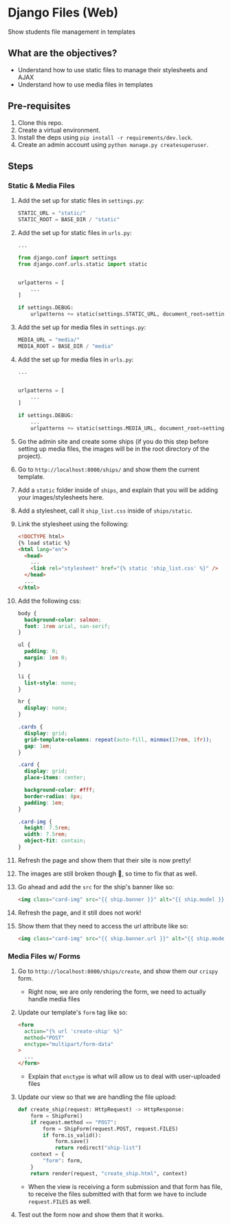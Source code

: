 # Django Files (Web)

Show students file management in templates

## What are the objectives?

- Understand how to use static files to manage their stylesheets and AJAX
- Understand how to use media files in templates

## Pre-requisites

1. Clone this repo.
2. Create a virtual environment.
3. Install the deps using `pip install -r requirements/dev.lock`.
4. Create an admin account using `python manage.py createsuperuser`.

## Steps

### Static & Media Files

1. Add the set up for static files in `settings.py`:

   ```python
   STATIC_URL = "static/"
   STATIC_ROOT = BASE_DIR / "static"
   ```

2. Add the set up for static files in `urls.py`:

   ```python
   ...

   from django.conf import settings
   from django.conf.urls.static import static


   urlpatterns = [
       ...
   ]

   if settings.DEBUG:
       urlpatterns += static(settings.STATIC_URL, document_root=settings.STATIC_ROOT)
   ```

3. Add the set up for media files in `settings.py`:

   ```python
   MEDIA_URL = "media/"
   MEDIA_ROOT = BASE_DIR / "media"
   ```

4. Add the set up for media files in `urls.py`:

   ```python
   ...


   urlpatterns = [
       ...
   ]

   if settings.DEBUG:
       ...
       urlpatterns += static(settings.MEDIA_URL, document_root=settings.MEDIA_ROOT)
   ```

5. Go the admin site and create some ships (if you do this step before setting up media files, the images will be in the root directory of the project).
6. Go to `http://localhost:8000/ships/` and show them the current template.
7. Add a `static` folder inside of `ships`, and explain that you will be adding your images/stylesheets here.
8. Add a stylesheet, call it `ship_list.css` inside of `ships/static`.
9. Link the stylesheet using the following:

   ```html
   <!DOCTYPE html>
   {% load static %}
   <html lang="en">
     <head>
       ...
       <link rel="stylesheet" href="{% static 'ship_list.css' %}" />
     </head>
     ...
   </html>
   ```

10. Add the following css:

    ```css
    body {
      background-color: salmon;
      font: 1rem arial, san-serif;
    }

    ul {
      padding: 0;
      margin: 1em 0;
    }

    li {
      list-style: none;
    }

    hr {
      display: none;
    }

    .cards {
      display: grid;
      grid-template-columns: repeat(auto-fill, minmax(17rem, 1fr));
      gap: 1em;
    }

    .card {
      display: grid;
      place-items: center;

      background-color: #fff;
      border-radius: 8px;
      padding: 1em;
    }

    .card-img {
      height: 7.5rem;
      width: 7.5rem;
      object-fit: contain;
    }
    ```

11. Refresh the page and show them that their site is now pretty!
12. The images are still broken though 🙁, so time to fix that as well.
13. Go ahead and add the `src` for the ship's banner like so:

    ```html
    <img class="card-img" src="{{ ship.banner }}" alt="{{ ship.model }}" />
    ```

14. Refresh the page, and it still does not work!
15. Show them that they need to access the url attribute like so:

    ```html
    <img class="card-img" src="{{ ship.banner.url }}" alt="{{ ship.model }}" />
    ```

### Media Files w/ Forms

1. Go to `http://localhost:8000/ships/create`, and show them our `crispy` form.
   - Right now, we are only rendering the form, we need to actually handle media files
2. Update our template's `form` tag like so:

   ```html
   <form
     action="{% url 'create-ship' %}"
     method="POST"
     enctype="multipart/form-data"
   >
     ...
   </form>
   ```

   - Explain that `enctype` is what will allow us to deal with user-uploaded files

3. Update our view so that we are handling the file upload:

   ```python
   def create_ship(request: HttpRequest) -> HttpResponse:
       form = ShipForm()
       if request.method == "POST":
           form = ShipForm(request.POST, request.FILES)
           if form.is_valid():
               form.save()
               return redirect("ship-list")
       context = {
           "form": form,
       }
       return render(request, "create_ship.html", context)
   ```

   - When the view is receiving a form submission and that form has file, to receive the files submitted with that form we have to include `request.FILES` as well.

4. Test out the form now and show them that it works.
